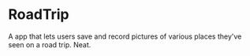 # RoadTrip
A app that lets users save and record pictures of various places they've seen on a road trip. Neat.
